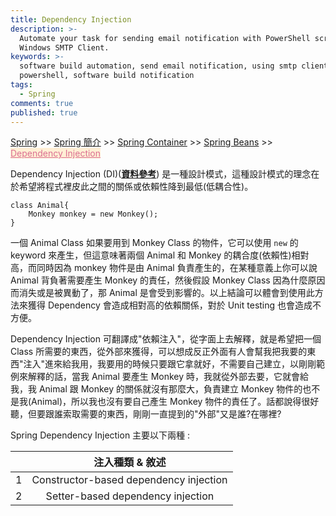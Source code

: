 ```yaml
---
title: Dependency Injection
description: >-
  Automate your task for sending email notification with PowerShell script and
  Windows SMTP Client.
keywords: >-
  software build automation, send email notification, using smtp client in
  powershell, software build notification
tags:
  - Spring
comments: true
published: true
---
```

<a href="/spring/">Spring</a> >>
<a href="/spring/spring_page1/">Spring 簡介</a> >>
<a href="/spring/spring_page2/">Spring Container</a> >> <a href="/spring/spring_page3/">Spring Beans</a> >> <a href="/spring/spring_page4/" style="color:palevioletred;background-color:papayawhip;">Dependency Injection</a>
<div class="divider"></div>

Dependency Injection (DI)(**<a href="https://stackoverflow.com/questions/130794/what-is-dependency-injection?noredirect=1&lq=1" target="_blank">資料參考</a>**) 是一種設計模式，這種設計模式的理念在於希望將程式裡皮此之間的關係或依賴性降到最低(低耦合性)。

```
class Animal{
	Monkey monkey = new Monkey();
}
```
一個 Animal Class 如果要用到 Monkey Class 的物件，它可以使用 `new` 的 keyword 來產生，但這意味著兩個 Animal 和 Monkey 的耦合度(依賴性)相對高，而同時因為 monkey 物件是由 Animal 負責產生的，在某種意義上你可以說 Animal 背負著需要產生 Monkey 的責任，然後假設 Monkey Class 因為什麼原因而消失或是被異動了，那 Animal 是會受到影響的。以上結論可以體會到使用此方法來獲得 Dependency 會造成相對高的依賴關係，對於 Unit testing 也會造成不方便。

Dependency Injection 可翻譯成"依賴注入"，從字面上去解釋，就是希望把一個 Class 所需要的東西，從外部來獲得，可以想成反正外面有人會幫我把我要的東西"注入"進來給我用，我要用的時候只要跟它拿就好，不需要自己建立，以剛剛範例來解釋的話，當我 Animal 要產生 Monkey 時，我就從外部去要，它就會給我，我 Animal 跟 Monkey 的關係就沒有那麼大，負責建立 Monkey 物件的也不是我(Animal)，所以我也沒有要自己產生 Monkey 物件的責任了。話都說得很好聽，但要跟誰索取需要的東西，剛剛一直提到的"外部"又是誰?在哪裡?

Spring Dependency Injection 主要以下兩種 : 

|   | 注入種類 & 敘述                                |
| - |:---------------------------------------------:|
| 1 | Constructor-based dependency injection        |
| 2 | Setter-based dependency injection             |